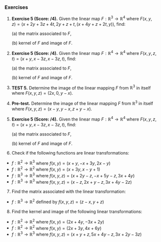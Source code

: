 ### Exercises

1. **Exercise 5 (Score: /4).** Given the linear map $F: \mathbb{R}^3 \to \mathbb{R}^4$ where $F(x,y,z) = (x+2y+3z+4t,2y+z+t,(x+4y+z+2t,y))$, find:
   
   (a) the matrix associated to $F$,
   
   (b) kernel of $F$ and image of $F$.

2. **Exercise 5 (Score: /4).** Given the linear map $F: \mathbb{R}^4 \to \mathbb{R}^4$ where $F(x,y,z,t) = (x+y,x-3z,x-3z,t)$, find:
   
   (a) the matrix associated to $F$,
   
   (b) kernel of $F$ and image of $F$.

3. **TEST 5.** Determine the image of the linear mapping $F$ from $\mathbb{R}^3$ in itself where $F(x,y,z) = (2x,0,y-x)$.

4. **Pre-test.** Determine the image of the linear mapping $F$ from $\mathbb{R}^3$ in itself where $F(x,y,z) = (x-y,y-x,z+y-x)$.

5. **Exercise 5 (Score: /4).** Given the linear map $F: \mathbb{R}^4 \to \mathbb{R}^4$ where $F(x,y,z,t) = (x+y,x-3z,x-3z,t)$, find:
   
   (a) the matrix associated to $F$,
   
   (b) kernel of $F$ and image of $F$.

6. Check if the following functions are linear transformations:
  - $f: \mathbb{R}^2 \to \mathbb{R}^3$ where $f(x, y) = (x + y, -x + 3y, 2x - y)$
  - $f: \mathbb{R}^2 \to \mathbb{R}^2$ where $f(x, y) = (x + 3y, x - y + 1)$
  - $f: \mathbb{R}^3 \to \mathbb{R}^3$ where $f(x, y, z) = (x + 2y - z, -x + 5y - z, 3x + 4y)$
  - $f: \mathbb{R}^3 \to \mathbb{R}^3$ where $f(x, y, z) = (x - z, 2x + y - z, 3x + 4y - 2z)$

7. Find the matrix associated with the linear transformation:
  - $f: \mathbb{R}^3 \to \mathbb{R}^2$ defined by $f(x, y, z) = (z - x, y + z)$

8. Find the kernel and image of the following linear transformations:
  - $f: \mathbb{R}^2 \to \mathbb{R}^2$ where $f(x, y) = (2x + 4y, -3x + 2y)$
  - $f: \mathbb{R}^2 \to \mathbb{R}^2$ where $f(x, y) = (2x + 3y, 4x + 6y)$
  - $f: \mathbb{R}^3 \to \mathbb{R}^3$ where $f(x, y, z) = (x + y + z, 5x + 4y - z, 3x + 2y - 3z)$

